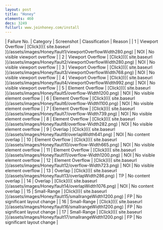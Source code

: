 ```yaml
---
layout: post
title: "Honey"
elements: 460
decs: 3249
fullurl: www.joinhoney.com/install
---
```

| Failure No. | Category | Screenshot | Classification | Reason | 
| 1 | Viewport Overflow | [Click]({{ site.baseurl }}/assets/images/Honey/fault1/viewportOverflowWidth280.png) | NOI | No visible viewport overflow |
| 2 | Viewport Overflow | [Click]({{ site.baseurl }}/assets/images/Honey/fault2/viewportOverflowWidth280.png) | NOI | No visible viewport overflow |
| 3 | Viewport Overflow | [Click]({{ site.baseurl }}/assets/images/Honey/fault3/viewportOverflowWidth768.png) | NOI | No visible viewport overflow |
| 4 | Viewport Overflow | [Click]({{ site.baseurl }}/assets/images/Honey/fault4/viewportOverflowWidth992.png) | NOI | No visible viewport overflow |
| 5 | Element Overflow | [Click]({{ site.baseurl }}/assets/images/Honey/fault5/overflow-Width1200.png) | NOI | No visible element overflow |
| 6 | Element Overflow | [Click]({{ site.baseurl }}/assets/images/Honey/fault6/overflow-Width1100.png) | NOI | No visible element overflow |
| 7 | Element Overflow | [Click]({{ site.baseurl }}/assets/images/Honey/fault7/overflow-Width739.png) | NOI | No visible element overflow |
| 8 | Element Overflow | [Click]({{ site.baseurl }}/assets/images/Honey/fault8/overflow-Width282.png) | NOI | No visible element overflow |
| 9 | Overlap | [Click]({{ site.baseurl }}/assets/images/Honey/fault9/overlapWidth641.png) | NOI | No content overlap |
| 10 | Element Overflow | [Click]({{ site.baseurl }}/assets/images/Honey/fault10/overflow-Width665.png) | NOI | No visible element overflow |
| 11 | Element Overflow | [Click]({{ site.baseurl }}/assets/images/Honey/fault11/overflow-Width1200.png) | NOI | No visible element overflow |
| 12 | Element Overflow | [Click]({{ site.baseurl }}/assets/images/Honey/fault12/overflow-Width723.png) | NOI | No visible element overflow |
| 13 | Overlap | [Click]({{ site.baseurl }}/assets/images/Honey/fault13/overlapWidth286.png) | TP | No content overlap |
| 14 | Overlap | [Click]({{ site.baseurl }}/assets/images/Honey/fault14/overlapWidth1076.png) | NOI | No content overlap |
| 15 | Small-Range | [Click]({{ site.baseurl }}/assets/images/Honey/fault15/smallrangeWidth1200.png) | FP | No significant layout change |
| 16 | Small-Range | [Click]({{ site.baseurl }}/assets/images/Honey/fault16/smallrangeWidth1200.png) | FP | No significant layout change |
| 17 | Small-Range | [Click]({{ site.baseurl }}/assets/images/Honey/fault17/smallrangeWidth1200.png) | FP | No significant layout change |

